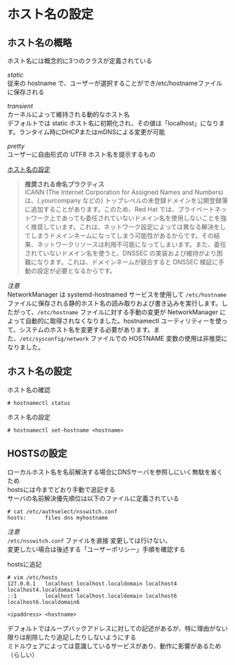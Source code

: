 # ホスト名の設定

## ホスト名の概略  
ホスト名には概念的に3つのクラスが定義されている  

<i class="fas fa-check-circle">static</i>  
従来の hostname で、ユーザーが選択することができ/etc/hostnameファイルに保存される  

<i class="fas fa-check-circle">transient</i>  
カーネルによって維持される動的なホスト名  
デフォルトでは static ホスト名に初期化され、その値は「localhost」になります。ランタイム時にDHCPまたはmDNSによる変更が可能  

<i class="fas fa-check-circle">pretty</i>  
ユーザーに自由形式の UTF8 ホスト名を提示するもの  

<i class="fas fa-external-link-alt"></i> [ホスト名の設定](https://access.redhat.com/documentation/ja-jp/red_hat_enterprise_linux/7/html/networking_guide/ch-configure_host_names)  
> **推奨される命名プラクティス**  
> ICANN (The Internet Corporation for Assigned Names and Numbers) は、(.yourcompany などの) トップレベルの未登録ドメインを公開登録簿に追加することがあります。このため、Red Hat では、プライベートネットワーク上であっても委任されていないドメイン名を使用しないことを強く推奨しています。これは、ネットワーク設定によっては異なる解決をしてしまうドメインネームになってしまう可能性があるからです。その結果、ネットワークリソースは利用不可能になってしまいます。また、委任されていないドメイン名を使うと、DNSSEC の実装および維持がより困難になります。これは、ドメインネームが競合すると DNSSEC 検証に手動の設定が必要となるからです。  

<i class="fas fa-exclamation-triangle">注意</i>  
NetworkManager は systemd-hostnamed サービスを使用して `/etc/hostname` ファイルに保存される静的ホスト名の読み取りおよび書き込みを実行します。したがって、`/etc/hostname` ファイルに対する手動の変更が NetworkManager によって自動的に取得されなくなりました。hostnamectl ユーティリティーを使って、システムのホスト名を変更する必要があります。また、`/etc/sysconfig/network` ファイルでの HOSTNAME 変数の使用は非推奨になりました。  

## ホスト名の設定
ホスト名の確認  

```
# hostnamectl status
```

ホスト名の設定  

```
# hostnamectl set-hostname <hostname>
```

## HOSTSの設定  
ローカルホスト名を名前解決する場合にDNSサーバを参照しにいく無駄を省くため  
hostsには今までどおり手動で追記する  
サーバの名前解決優先順位は以下のファイルに定義されている  

```
# cat /etc/authselect/nsswitch.conf
hosts:      files dns myhostname
```

<i class="fas fa-exclamation-triangle">注意</i>  
`/etc/nsswitch.conf` ファイルを直接 変更しては行けない、  
変更したい場合は後述する「ユーザーポリシー」手順を確認する  

hostsに追記  

```
# vim /etc/hosts
127.0.0.1   localhost localhost.localdomain localhost4 localhost4.localdomain4
::1         localhost localhost.localdomain localhost6 localhost6.localdomain6

<ipaddress> <hostname>
```

デフォルトではループバックアドレスに対しての記述があるが、特に理由がない限りは削除したり追記したりしないようにする  
ミドルウェアによっては意識しているサービスがあり、動作に影響があるため（らしい）  
